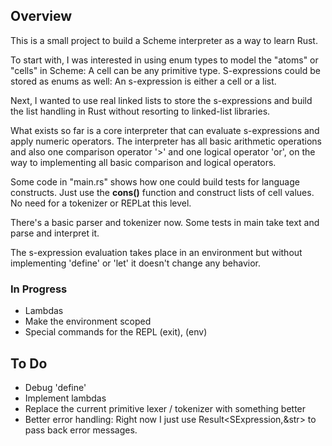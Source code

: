 ## Overview

This is a small project to build a Scheme interpreter as a way to learn Rust.

To start with, I was interested in using enum types to model the "atoms" or "cells" in Scheme: A cell can be any primitive type. S-expressions could be stored as enums as well: An s-expression is either a cell or a list. 

Next, I wanted to use real linked lists to store the s-expressions and build the list handling in Rust without resorting to linked-list libraries.

What exists so far is a core interpreter that can evaluate s-expressions and apply numeric operators. The interpreter has all basic arithmetic operations and also one comparison operator '>' and one logical operator 'or', on the way to implementing all basic comparison and logical operators.

Some code in "main.rs" shows how one could build tests for language constructs. Just use the __cons()__ function and construct lists of cell values. No need for a tokenizer or REPLat this level.

There's a basic parser and tokenizer now. Some tests in main take text and parse and interpret it.

The s-expression evaluation takes place in an environment but without implementing 'define' or 'let' it doesn't change any behavior.

### In Progress

* Lambdas
* Make the environment scoped
* Special commands for the REPL (exit), (env)

## To Do

* Debug 'define'
* Implement lambdas
* Replace the current primitive lexer / tokenizer with something better
* Better error handling: Right now I just use Result<SExpression,&str> to pass back error messages.




